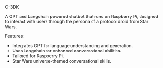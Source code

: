 C-3DK

A GPT and Langchain powered chatbot that runs on Raspberry Pi, designed to interact with users through the persona of a protocol droid from Star Wars.

Features:
- Integrates GPT for language understanding and generation.
- Uses Langchain for enhanced conversational abilities.
- Tailored for Raspberry Pi.
- Star Wars universe-themed conversational skills.

